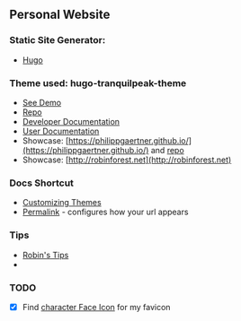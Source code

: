 ## Personal Website

### Static Site Generator:

* [Hugo](https://gohugo.io/getting-started/quick-start/)

### Theme used: hugo-tranquilpeak-theme

* [See Demo](https://themes.gohugo.io/theme/hugo-tranquilpeak-theme/)
* [Repo](https://github.com/kakawait/hugo-tranquilpeak-theme)
* [Developer Documentation](https://github.com/kakawait/hugo-tranquilpeak-theme/blob/31c71da9f5b37972ea649d7ae1b54c82e0d353e4/docs/developer.md#requirements)
* [User Documentation](https://github.com/kakawait/hugo-tranquilpeak-theme/blob/develop/docs/user.md#add-custom-js-or-css-using-configuration)
* Showcase: [https://philippgaertner.github.io/](https://philippgaertner.github.io/) and [repo](https://github.com/philippgaertner/philippgaertner.github.io)
* Showcase: [http://robinforest.net](http://robinforest.net)


### Docs Shortcut
* [Customizing Themes](https://gohugo.io/themes/customizing/)
* [Permalink](https://gohugo.io/content-management/urls/#permalinks) - configures how your url appears

### Tips
* [Robin's Tips](http://robinforest.net/post/hugo-questions/)
* 

### TODO

* [X] Find [character Face Icon](https://www.freepik.com/index.php?goto=74&idfoto=777192&term=user%20avatar) for my favicon
